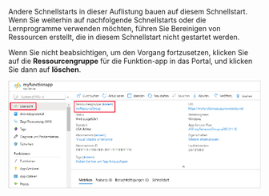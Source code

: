 Andere Schnellstarts in dieser Auflistung bauen auf diesem Schnellstart. Wenn Sie weiterhin auf nachfolgende Schnellstarts oder die Lernprogramme verwenden möchten, führen Sie Bereinigen von Ressourcen erstellt, die in diesem Schnellstart nicht gestartet werden. 

Wenn Sie nicht beabsichtigen, um den Vorgang fortzusetzen, klicken Sie auf die **Ressourcengruppe** für die Funktion-app in das Portal, und klicken Sie dann auf **löschen**. 

![Wählen Sie die Ressourcengruppe aus der Funktion app gelöscht.](./media/functions-quickstart-cleanup/functions-app-delete-resource-group.png)